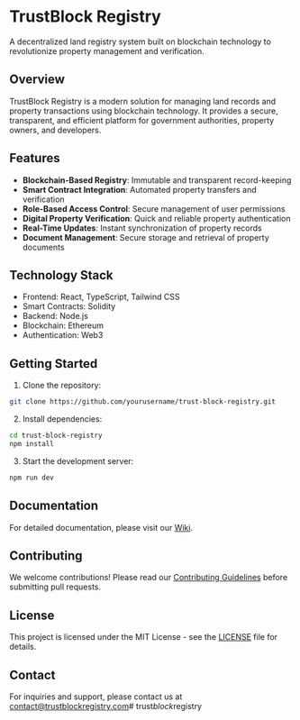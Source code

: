 # TrustBlock Registry

A decentralized land registry system built on blockchain technology to revolutionize property management and verification.

## Overview

TrustBlock Registry is a modern solution for managing land records and property transactions using blockchain technology. It provides a secure, transparent, and efficient platform for government authorities, property owners, and developers.

## Features

- **Blockchain-Based Registry**: Immutable and transparent record-keeping
- **Smart Contract Integration**: Automated property transfers and verification
- **Role-Based Access Control**: Secure management of user permissions
- **Digital Property Verification**: Quick and reliable property authentication
- **Real-Time Updates**: Instant synchronization of property records
- **Document Management**: Secure storage and retrieval of property documents

## Technology Stack

- Frontend: React, TypeScript, Tailwind CSS
- Smart Contracts: Solidity
- Backend: Node.js
- Blockchain: Ethereum
- Authentication: Web3

## Getting Started

1. Clone the repository:
```bash
git clone https://github.com/yourusername/trust-block-registry.git
```

2. Install dependencies:
```bash
cd trust-block-registry
npm install
```

3. Start the development server:
```bash
npm run dev
```

## Documentation

For detailed documentation, please visit our [Wiki](link-to-wiki).

## Contributing

We welcome contributions! Please read our [Contributing Guidelines](link-to-contributing) before submitting pull requests.

## License

This project is licensed under the MIT License - see the [LICENSE](LICENSE) file for details.

## Contact

For inquiries and support, please contact us at [contact@trustblockregistry.com](mailto:contact@trustblockregistry.com)#   t r u s t _ b l o c k _ r e g i s t r y  
 